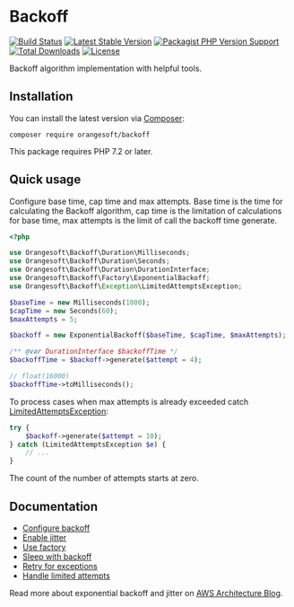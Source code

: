 # Backoff

[![Build Status](https://img.shields.io/travis/com/Orangesoft-Development/backoff/main?style=plastic)](https://travis-ci.com/Orangesoft-Development/backoff)
[![Latest Stable Version](https://img.shields.io/packagist/v/orangesoft/backoff?style=plastic)](https://packagist.org/packages/orangesoft/backoff)
[![Packagist PHP Version Support](https://img.shields.io/packagist/php-v/orangesoft/backoff?style=plastic&color=8892BF)](https://packagist.org/packages/orangesoft/backoff)
[![Total Downloads](https://img.shields.io/packagist/dt/orangesoft/backoff?style=plastic)](https://packagist.org/packages/orangesoft/backoff)
[![License](https://img.shields.io/packagist/l/orangesoft/backoff?style=plastic&color=428F7E)](https://packagist.org/packages/orangesoft/backoff)

Backoff algorithm implementation with helpful tools.

## Installation

You can install the latest version via [Composer](https://getcomposer.org/):

```text
composer require orangesoft/backoff
```

This package requires PHP 7.2 or later.

## Quick usage

Configure base time, cap time and max attempts. Base time is the time for calculating the Backoff algorithm, cap time is the limitation of calculations for base time, max attempts is the limit of call the backoff time generate.

```php
<?php

use Orangesoft\Backoff\Duration\Milliseconds;
use Orangesoft\Backoff\Duration\Seconds;
use Orangesoft\Backoff\Duration\DurationInterface;
use Orangesoft\Backoff\Factory\ExponentialBackoff;
use Orangesoft\Backoff\Exception\LimitedAttemptsException;

$baseTime = new Milliseconds(1000);
$capTime = new Seconds(60);
$maxAttempts = 5;

$backoff = new ExponentialBackoff($baseTime, $capTime, $maxAttempts);

/** @var DurationInterface $backoffTime */
$backoffTime = $backoff->generate($attempt = 4);

// float(16000)
$backoffTime->toMilliseconds();
```

To process cases when max attempts is already exceeded catch [LimitedAttemptsException](https://github.com/Orangesoft-Development/backoff/blob/main/src/Exception/LimitedAttemptsException.php):

```php
try {
    $backoff->generate($attempt = 10);
} catch (LimitedAttemptsException $e) {
    // ...
}
```

The count of the number of attempts starts at zero.

## Documentation

- [Configure backoff](docs/index.md#configure-backoff)
- [Enable jitter](docs/index.md#enable-jitter)
- [Use factory](docs/index.md#use-factory)
- [Sleep with backoff](docs/index.md#sleep-with-backoff)
- [Retry for exceptions](docs/index.md#retry-for-exceptions)
- [Handle limited attempts](docs/index.md#handle-limited-attempts)

Read more about exponential backoff and jitter on [AWS Architecture Blog](https://aws.amazon.com/ru/blogs/architecture/exponential-backoff-and-jitter/).
